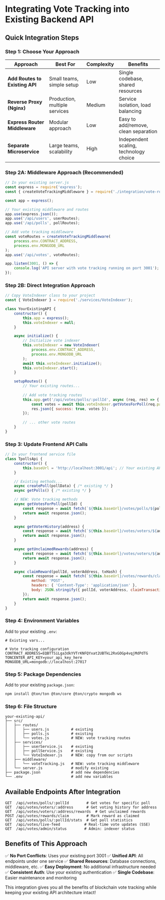 # Integrating Vote Tracking into Existing Backend API

## Quick Integration Steps

### Step 1: Choose Your Approach

| Approach | Best For | Complexity | Benefits |
|----------|----------|------------|----------|
| **Add Routes to Existing API** | Small teams, simple setup | Low | Single codebase, shared resources |
| **Reverse Proxy (Nginx)** | Production, multiple services | Medium | Service isolation, load balancing |
| **Express Router Middleware** | Modular approach | Low | Easy to add/remove, clean separation |
| **Separate Microservice** | Large teams, scalability | High | Independent scaling, technology choice |

### Step 2A: Middleware Approach (Recommended)

```javascript
// In your existing server.js
const express = require('express');
const { createVoteTrackingMiddleware } = require('./integration/vote-routes-middleware');

const app = express();

// Your existing middleware and routes
app.use(express.json());
app.use('/api/users', userRoutes);
app.use('/api/polls', pollRoutes);

// Add vote tracking middleware
const voteRoutes = createVoteTrackingMiddleware(
    process.env.CONTRACT_ADDRESS,
    process.env.MONGODB_URL
);
app.use('/api/votes', voteRoutes);

app.listen(3001, () => {
    console.log('API server with vote tracking running on port 3001');
});
```

### Step 2B: Direct Integration Approach

```javascript
// Copy VoteIndexer class to your project
const { VoteIndexer } = require('./services/VoteIndexer');

class YourExistingAPI {
    constructor() {
        this.app = express();
        this.voteIndexer = null;
    }

    async initialize() {
        // Initialize vote indexer
        this.voteIndexer = new VoteIndexer(
            process.env.CONTRACT_ADDRESS,
            process.env.MONGODB_URL
        );
        await this.voteIndexer.initialize();
        this.voteIndexer.start();
    }

    setupRoutes() {
        // Your existing routes...
        
        // Add vote tracking routes
        this.app.get('/api/votes/polls/:pollId', async (req, res) => {
            const votes = await this.voteIndexer.getVotesForPoll(req.params.pollId);
            res.json({ success: true, votes });
        });
        
        // ... other vote routes
    }
}
```

### Step 3: Update Frontend API Calls

```javascript
// In your frontend service file
class TpollsApi {
    constructor() {
        this.baseUrl = 'http://localhost:3001/api'; // Your existing API
    }

    // Existing methods...
    async createPoll(pollData) { /* existing */ }
    async getPolls() { /* existing */ }

    // NEW: Vote tracking methods
    async getVotesForPoll(pollId) {
        const response = await fetch(`${this.baseUrl}/votes/polls/${pollId}`);
        return await response.json();
    }

    async getVoterHistory(address) {
        const response = await fetch(`${this.baseUrl}/votes/voters/${address}`);
        return await response.json();
    }

    async getUnclaimedRewards(address) {
        const response = await fetch(`${this.baseUrl}/votes/voters/${address}/rewards`);
        return await response.json();
    }

    async claimReward(pollId, voterAddress, txHash) {
        const response = await fetch(`${this.baseUrl}/votes/rewards/claim`, {
            method: 'POST',
            headers: { 'Content-Type': 'application/json' },
            body: JSON.stringify({ pollId, voterAddress, claimTransactionHash: txHash })
        });
        return await response.json();
    }
}
```

### Step 4: Environment Variables

Add to your existing `.env`:

```env
# Existing vars...

# Vote tracking configuration
CONTRACT_ADDRESS=EQBTTSiLga3dkYVTrKNFQYxat2UBTkL2RxGOGp4vqjMdPdTG
TONCENTER_API_KEY=your_api_key_here
MONGODB_URL=mongodb://localhost:27017
```

### Step 5: Package Dependencies

Add to your existing `package.json`:

```bash
npm install @ton/ton @ton/core @ton/crypto mongodb ws
```

### Step 6: File Structure

```
your-existing-api/
├── src/
│   ├── routes/
│   │   ├── users.js          # existing
│   │   ├── polls.js          # existing
│   │   └── votes.js          # NEW: vote tracking routes
│   ├── services/
│   │   ├── userService.js    # existing
│   │   ├── pollService.js    # existing
│   │   └── VoteIndexer.js    # NEW: copy from our scripts
│   ├── middleware/
│   │   └── voteTracking.js   # NEW: vote tracking middleware
│   └── server.js             # modify existing
├── package.json              # add new dependencies
└── .env                      # add new variables
```

## Available Endpoints After Integration

```
GET  /api/votes/polls/:pollId        # Get votes for specific poll
GET  /api/votes/voters/:address      # Get voting history for address
GET  /api/votes/voters/:address/rewards  # Get unclaimed rewards
POST /api/votes/rewards/claim        # Mark reward as claimed
GET  /api/votes/polls/:pollId/stats  # Get poll statistics
GET  /api/votes/live-feed           # Real-time vote updates (SSE)
GET  /api/votes/admin/status        # Admin: indexer status
```

## Benefits of This Approach

✅ **No Port Conflicts**: Uses your existing port 3001
✅ **Unified API**: All endpoints under one service
✅ **Shared Resources**: Database connections, middleware, etc.
✅ **Easy Deployment**: No additional infrastructure needed
✅ **Consistent Auth**: Use your existing authentication
✅ **Single Codebase**: Easier maintenance and monitoring

This integration gives you all the benefits of blockchain vote tracking while keeping your existing API architecture intact!